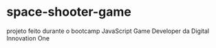 # space-shooter-game
projeto feito durante o bootcamp JavaScript Game Developer da Digital Innovation One
